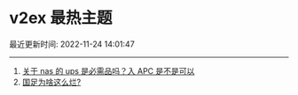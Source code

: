 # v2ex 最热主题

最近更新时间: 2022-11-24 14:01:47

--- 
1. [关于 nas 的 ups 是必需品吗？入 APC 是不是可以](https://www.v2ex.com/t/897474) 
2. [国足为啥这么烂?](https://www.v2ex.com/t/897544) 
